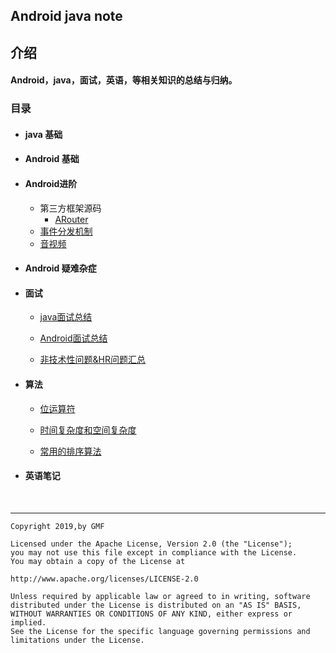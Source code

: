 ## Android java note

## 介绍

#### Android，java，面试，英语，等相关知识的总结与归纳。

### 目录

* #### java 基础

* #### Android 基础

* #### Android进阶

    * 第三方框架源码
      * [ARouter](./Android/framework/ARouter.md)
    * [事件分发机制](./Android/view/event.md)
    * [音视频](./Android/media/ffmpeg.md)

* #### Android 疑难杂症

* #### 面试
    * [java面试总结](./interview/java/java面试题.md)
    
	* [Android面试总结](./interview/android/android面试题.md)
    
	* [非技术性问题&HR问题汇总](./interview/hr/hr.md)
  
* #### 算法

    * [位运算符](./arithmetic/1.md)
	* [时间复杂度和空间复杂度]()
    
	* [常用的排序算法](./arithmetic/sort.md)
    
* #### 英语笔记

  ​    

-----

```
Copyright 2019,by GMF

Licensed under the Apache License, Version 2.0 (the "License");
you may not use this file except in compliance with the License.
You may obtain a copy of the License at

http://www.apache.org/licenses/LICENSE-2.0

Unless required by applicable law or agreed to in writing, software
distributed under the License is distributed on an "AS IS" BASIS,
WITHOUT WARRANTIES OR CONDITIONS OF ANY KIND, either express or implied.
See the License for the specific language governing permissions and
limitations under the License.
```


